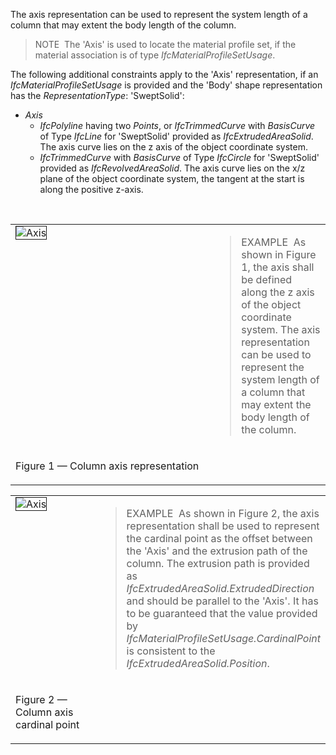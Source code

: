 The axis representation can be used to represent the system length of a column that may extent the body length of the column.

> NOTE&nbsp; The 'Axis' is used to locate the material profile set, if the material association is of type _IfcMaterialProfileSetUsage_.

The following additional constraints apply to the 'Axis' representation, if an _IfcMaterialProfileSetUsage_ is provided and the 'Body' shape representation has the _RepresentationType_: 'SweptSolid':

* _Axis_ 
    * _IfcPolyline_ having two _Points_, or _IfcTrimmedCurve_ with _BasisCurve_ of Type _IfcLine_ for 'SweptSolid' provided as _IfcExtrudedAreaSolid_. The axis curve lies on the z axis of the object coordinate system.
    * _IfcTrimmedCurve_ with _BasisCurve_ of Type _IfcCircle_ for 'SweptSolid' provided as _IfcRevolvedAreaSolid_. The axis curve lies on the x/z plane of the object coordinate system, the tangent at the start is along the positive z-axis. 

&nbsp;

<table border="0" cellpadding="2" cellspacing="2" summary="Axis">

 <tr>
  <td align="left" valign="top" width="300"><img src="../../../figures/ifccolumnstandardcase_axis-01.png" alt="Axis" border="1"></td>
  <td>
<blockquote class="example">EXAMPLE&nbsp; As shown in Figure 1, the axis shall be defined along the z axis of
the object coordinate system. The axis representation can be used to
represent the system length of a column that may extent the body
length of the column.</blockquote>

</td>
 </tr>
 
<tr>
  <td><p class="figure">Figure 1 &mdash; Column axis representation</p></td>
  <td>&nbsp;</td>
 </tr>

</table>

<table border="0" cellpadding="2" cellspacing="2" summary="Axis">
 
<tr>
  <td align="left" valign="top" width="300"><img src="../../../figures/ifccolumnstandardcase_axis-02.png" alt="Axis" border="1"></td>

  <td><blockquote class="example">EXAMPLE&nbsp; As shown in Figure 2, the axis representation shall be used to represent the cardinal point as the offset between the 'Axis' and the extrusion path of the column. The extrusion path is provided as <em>IfcExtrudedAreaSolid.ExtrudedDirection</em> and should be parallel to the 'Axis'. It has to be guaranteed that the value provided by <em>IfcMaterialProfileSetUsage.CardinalPoint</em> is consistent to the <em>IfcExtrudedAreaSolid.Position</em>.</blockquote>
 </td></tr>

 <tr>
  <td><p class="figure">Figure 2 &mdash; Column axis cardinal point</p></td>
  <td>&nbsp;</td>
 </tr>

</table>